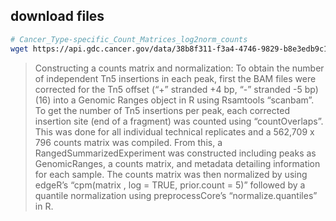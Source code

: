 ## download files
```bash
# Cancer_Type-specific_Count_Matrices_log2norm_counts
wget https://api.gdc.cancer.gov/data/38b8f311-f3a4-4746-9829-b8e3edb9c157
```
> Constructing a counts matrix and normalization:
To obtain the number of independent Tn5 insertions in each peak, first the BAM files were corrected for the Tn5 offset (“+” stranded +4 bp, “-” stranded -5 bp) (16) into a Genomic Ranges object in R using Rsamtools “scanbam”. To get the number of Tn5 insertions per peak, each corrected insertion site (end of a fragment) was counted using “countOverlaps”. This was done for all individual technical replicates and a 562,709 x 796 counts matrix was compiled. From this, a RangedSummarizedExperiment was constructed including peaks as GenomicRanges, a counts matrix, and metadata detailing information for each sample. The counts matrix was then normalized by using edgeR’s “cpm(matrix , log = TRUE, prior.count = 5)” followed by a quantile normalization using preprocessCore’s “normalize.quantiles” in R.
<!--stackedit_data:
eyJoaXN0b3J5IjpbLTE4ODk5NzQxMzUsLTE0NDEzMzk2MjddfQ
==
-->